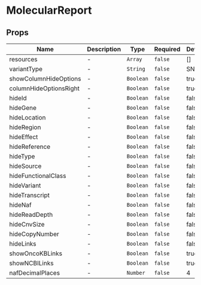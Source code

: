 # MolecularReport

## Props

<!-- @vuese:MolecularReport:props:start -->
|Name|Description|Type|Required|Default|
|---|---|---|---|---|
|resources|-|`Array`|`false`|[]|
|variantType|-|`String`|`false`|SNV|
|showColumnHideOptions|-|`Boolean`|`false`|true|
|columnHideOptionsRight|-|`Boolean`|`false`|true|
|hideId|-|`Boolean`|`false`|false|
|hideGene|-|`Boolean`|`false`|false|
|hideLocation|-|`Boolean`|`false`|false|
|hideRegion|-|`Boolean`|`false`|false|
|hideEffect|-|`Boolean`|`false`|false|
|hideReference|-|`Boolean`|`false`|false|
|hideType|-|`Boolean`|`false`|false|
|hideSource|-|`Boolean`|`false`|false|
|hideFunctionalClass|-|`Boolean`|`false`|false|
|hideVariant|-|`Boolean`|`false`|false|
|hideTranscript|-|`Boolean`|`false`|false|
|hideNaf|-|`Boolean`|`false`|false|
|hideReadDepth|-|`Boolean`|`false`|false|
|hideCnvSize|-|`Boolean`|`false`|false|
|hideCopyNumber|-|`Boolean`|`false`|false|
|hideLinks|-|`Boolean`|`false`|false|
|showOncoKBLinks|-|`Boolean`|`false`|true|
|showNCBILinks|-|`Boolean`|`false`|true|
|nafDecimalPlaces|-|`Number`|`false`|4|

<!-- @vuese:MolecularReport:props:end -->


